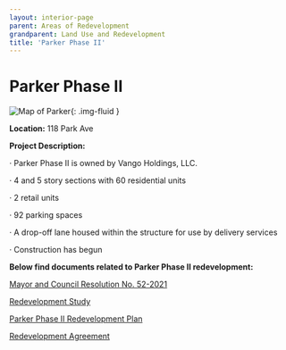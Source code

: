 ```yaml
---
layout: interior-page
parent: Areas of Redevelopment
grandparent: Land Use and Redevelopment
title: 'Parker Phase II'
---
```


# Parker Phase II

![Map of Parker](parker2map.jpg){: .img-fluid }

**Location:** 118 Park Ave

**Project Description:** 

· Parker Phase II is owned by Vango Holdings, LLC.

· 4 and 5 story sections with 60 residential units

· 2 retail units

· 92 parking spaces

· A drop-off lane housed within the structure for use by delivery services

· Construction has begun

**Below find documents related to Parker Phase II redevelopment:**

[Mayor and Council Resolution No. 52-2021](https://storage.googleapis.com/static.rutherford-nj.com/community-development/parker-ii/Parker%20II%20M%26C%20RES%2052.pdf)

[Redevelopment Study](https://storage.googleapis.com/static.rutherford-nj.com/community-development/parker-ii/Area%20in%20Need%20of%20Redevelopment%20-%20Vango%202%20-%20March%2030%2C%202021%20(00254629xD43F8)%20(1).PDF)

[Parker Phase II Redevelopment Plan](https://storage.googleapis.com/static.rutherford-nj.com/community-development/parker-ii/Parker%20Phase%20II%20Redevelopment%20Plan.PDF)

[Redevelopment Agreement](https://storage.googleapis.com/static.rutherford-nj.com/community-development/parker-ii/11.3.2021%20Redevelopment%20Agreement.pdf)
